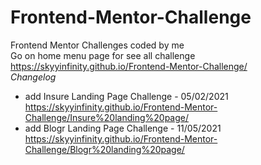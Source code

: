 # Frontend-Mentor-Challenge
Frontend Mentor Challenges coded by me <br/>
Go on home menu page for see all challenge https://skyyinfinity.github.io/Frontend-Mentor-Challenge/
<br/>
*Changelog*
- add Insure Landing Page Challenge - 05/02/2021
https://skyyinfinity.github.io/Frontend-Mentor-Challenge/Insure%20landing%20page/
- add Blogr Landing Page Challenge - 11/05/2021
https://skyyinfinity.github.io/Frontend-Mentor-Challenge/Blogr%20landing%20page/
